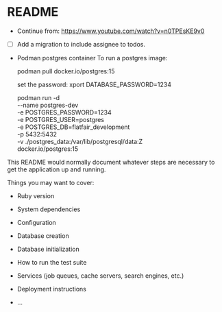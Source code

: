 # README

- Continue from: https://www.youtube.com/watch?v=n0TPEsKE9v0

- [ ] Add a migration to include assignee to todos.

- Podman postgres container
    To run a postgres image:

    podman pull docker.io/postgres:15

    set the password:
    xport DATABASE_PASSWORD=1234

    podman run -d \
      --name postgres-dev \
      -e POSTGRES_PASSWORD=1234 \
      -e POSTGRES_USER=postgres \
      -e POSTGRES_DB=flatfair_development \
      -p 5432:5432 \
      -v ./postgres_data:/var/lib/postgresql/data:Z \
      docker.io/postgres:15  
 
This README would normally document whatever steps are necessary to get the
application up and running.

Things you may want to cover:

* Ruby version

* System dependencies

* Configuration

* Database creation

* Database initialization

* How to run the test suite

* Services (job queues, cache servers, search engines, etc.)

* Deployment instructions

* ...
